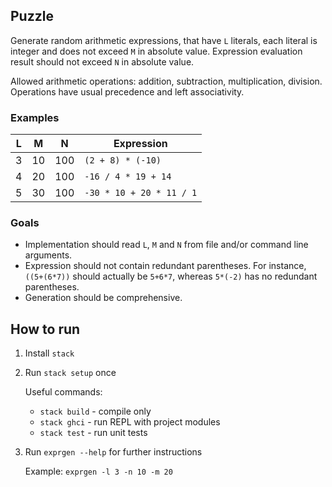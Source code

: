 ## Puzzle
Generate random arithmetic expressions, that have `L` literals,
each literal is integer and does not exceed `M` in absolute value.
Expression evaluation result should not exceed `N` in absolute value.

Allowed arithmetic operations: addition, subtraction, multiplication, division.
Operations have usual precedence and left associativity.

### Examples
| L |  M |   N |               Expression |
|---|----|-----|--------------------------|
| 3 | 10 | 100 | `(2 + 8) * (-10)`        |
| 4 | 20 | 100 | `-16 / 4 * 19 + 14`      |
| 5 | 30 | 100 | `-30 * 10 + 20 * 11 / 1` |

### Goals
- Implementation should read `L`, `M` and `N` from file and/or command line arguments.
- Expression should not contain redundant parentheses. For instance, `((5+(6*7))` should actually be `5+6*7`, whereas `5*(-2)` has no redundant parentheses.
- Generation should be comprehensive.

## How to run
1. Install `stack`
2. Run `stack setup` once

   Useful commands:
   - `stack build` - compile only
   - `stack ghci` - run REPL with project modules
   - `stack test` - run unit tests
3. Run `exprgen --help` for further instructions

   Example: `exprgen -l 3 -n 10 -m 20`
